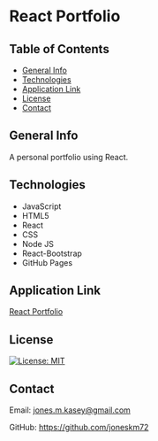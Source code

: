 # React Portfolio

## Table of Contents

* [General Info](#general-info)
* [Technologies](#technologies)
* [Application Link](#application-link)
* [License](#license)
* [Contact](#contact)

## General Info

A personal portfolio using React.

## Technologies

* JavaScript
* HTML5
* React
* CSS
* Node JS
* React-Bootstrap
* GitHub Pages

## Application Link

[React Portfolio](https://joneskm72.github.io/react-portfolio/)

## License

[![License: MIT](https://img.shields.io/badge/License-MIT-yellow.svg)](https://opensource.org/licenses/MIT)

## Contact

Email: jones.m.kasey@gmail.com

GitHub: https://github.com/joneskm72